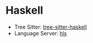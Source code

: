 # Haskell

- Tree Sitter: [tree-sitter-haskell](https://github.com/tree-sitter/tree-sitter-haskell)
- Language Server: [hls](https://github.com/haskell/haskell-language-server)
